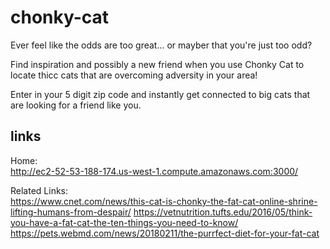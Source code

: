 # chonky-cat

Ever feel like the odds are too great... or mayber that you're just too odd?

Find inspiration and possibly a new friend when you use Chonky Cat to locate thicc cats that are overcoming adversity in your area!

Enter in your 5 digit zip code and instantly get connected to big cats that are looking for a friend like you.

## links

Home:\
http://ec2-52-53-188-174.us-west-1.compute.amazonaws.com:3000/

Related Links:\
https://www.cnet.com/news/this-cat-is-chonky-the-fat-cat-online-shrine-lifting-humans-from-despair/
https://vetnutrition.tufts.edu/2016/05/think-you-have-a-fat-cat-the-ten-things-you-need-to-know/
https://pets.webmd.com/news/20180211/the-purrfect-diet-for-your-fat-cat

